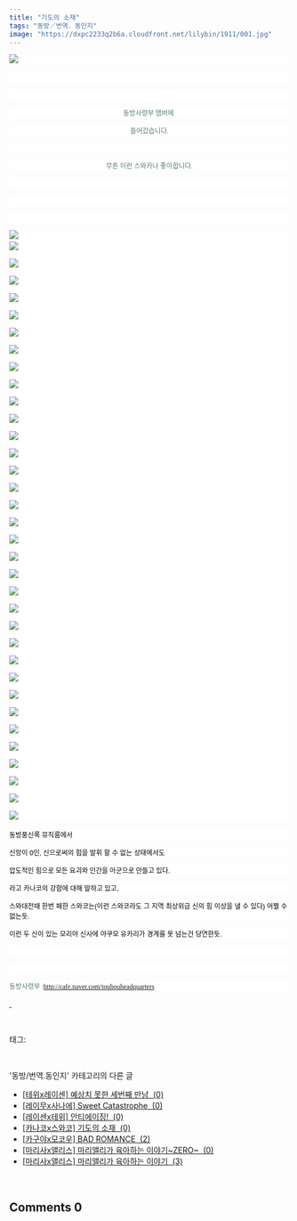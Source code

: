 ```yaml
---
title: "기도의 소재"
tags: "동방／번역．동인지"
image: "https://dxpc2233q2b6a.cloudfront.net/lilybin/1911/001.jpg"
---
```

<div class="article">
<div class="area_view">
<p style="text-align: justify; background: white"><img src="{{ site.imgserver3 }}/lilybin/1911/001.jpg"/><span style="color:#557a74; font-family:돋움; font-size:9pt"> 
</span></p><p style="text-align: justify; background: white"> 
 </p><p style="text-align: justify; background: white"> 
 </p><p style="text-align: center; background: white"><span style="color:#557a74; font-family:돋움; font-size:9pt">동방사령부 맴버에 
</span></p><p style="text-align: center; background: white"><span style="color:#557a74; font-family:돋움; font-size:9pt">들어갔습니다.
</span></p><p style="text-align: center; background: white"> 
 </p><p style="text-align: center; background: white"><span style="color:#557a74; font-family:돋움; font-size:9pt">무튼 이런 스와카나 좋아합니다.
</span></p><p style="text-align: center; background: white"> 
 </p><p style="text-align: justify; background: white"> 
 </p><p style="text-align: justify; background: white"> 
 </p><p style="text-align: justify; background: white"><img src="{{ site.imgserver3 }}/lilybin/1911/002.jpg"/><span style="color:#557a74; font-family:돋움; font-size:9pt"><br/><img src="{{ site.imgserver3 }}/lilybin/1911/003.jpg"/><br/><br/><img src="{{ site.imgserver3 }}/lilybin/1911/004.jpg"/><br/><br/><img src="{{ site.imgserver3 }}/lilybin/1911/005.jpg"/><br/><br/><img src="{{ site.imgserver3 }}/lilybin/1911/006.jpg"/><br/><br/><img src="{{ site.imgserver3 }}/lilybin/1911/007.jpg"/><br/><br/><img src="{{ site.imgserver3 }}/lilybin/1911/008.jpg"/><br/><br/><img src="{{ site.imgserver3 }}/lilybin/1911/009.jpg"/><br/><br/><img src="{{ site.imgserver3 }}/lilybin/1911/010.jpg"/><br/><br/><img src="{{ site.imgserver3 }}/lilybin/1911/011.jpg"/><br/><br/><img src="{{ site.imgserver3 }}/lilybin/1911/012.jpg"/><br/><br/><img src="{{ site.imgserver3 }}/lilybin/1911/013.jpg"/><br/><br/><img src="{{ site.imgserver3 }}/lilybin/1911/014.jpg"/><br/><br/><img src="{{ site.imgserver3 }}/lilybin/1911/015.jpg"/><br/><br/><img src="{{ site.imgserver3 }}/lilybin/1911/016.jpg"/><br/><br/><img src="{{ site.imgserver3 }}/lilybin/1911/017.jpg"/><br/><br/><img src="{{ site.imgserver3 }}/lilybin/1911/018.jpg"/><br/><br/><img src="{{ site.imgserver3 }}/lilybin/1911/019.jpg"/><br/><br/><img src="{{ site.imgserver3 }}/lilybin/1911/020.jpg"/><br/><br/><img src="{{ site.imgserver3 }}/lilybin/1911/021.jpg"/><br/><br/><img src="{{ site.imgserver3 }}/lilybin/1911/022.jpg"/><br/><br/><img src="{{ site.imgserver3 }}/lilybin/1911/023.jpg"/><br/><br/><img src="{{ site.imgserver3 }}/lilybin/1911/024.jpg"/><br/><br/><img src="{{ site.imgserver3 }}/lilybin/1911/025.jpg"/><br/><br/><img src="{{ site.imgserver3 }}/lilybin/1911/026.jpg"/><br/><br/><img src="{{ site.imgserver3 }}/lilybin/1911/027.jpg"/><br/><br/><img src="{{ site.imgserver3 }}/lilybin/1911/028.jpg"/><br/><br/><img src="{{ site.imgserver3 }}/lilybin/1911/029.jpg"/><br/><br/><img src="{{ site.imgserver3 }}/lilybin/1911/030.jpg"/><br/><br/><img src="{{ site.imgserver3 }}/lilybin/1911/031.jpg"/><br/><br/><img src="{{ site.imgserver3 }}/lilybin/1911/032.jpg"/><br/><br/><img src="{{ site.imgserver3 }}/lilybin/1911/033.jpg"/><br/><br/><img src="{{ site.imgserver3 }}/lilybin/1911/034.jpg"/><br/><br/><img src="{{ site.imgserver3 }}/lilybin/1911/035.jpg"/><br/><br/><img src="{{ site.imgserver3 }}/lilybin/1911/036.jpg"/> 
</span></p><p style="background: white"><span style="font-size:9pt"><span style="color:black"><span style="font-family:돋움">동방풍신록</span><span style="font-family:Arial">
</span><span style="font-family:돋움">뮤직룸에서</span><span style="font-family:Arial"> </span></span><span style="color:#557a74; font-family:돋움">
</span></span></p><p style="background: white"><span style="font-size:9pt"><span style="color:black"><span style="font-family:돋움">신앙이</span><span style="font-family:Arial"> 0</span><span style="font-family:돋움">인</span><span style="font-family:Arial">, </span><span style="font-family:돋움">신으로써의</span><span style="font-family:Arial">
</span><span style="font-family:돋움">힘을</span><span style="font-family:Arial">
</span><span style="font-family:돋움">발휘</span><span style="font-family:Arial">
</span><span style="font-family:돋움">할</span><span style="font-family:Arial">
</span><span style="font-family:돋움">수</span><span style="font-family:Arial">
</span><span style="font-family:돋움">없는</span><span style="font-family:Arial">
</span><span style="font-family:돋움">상태에서도</span><span style="font-family:Arial"> </span></span><span style="color:#557a74; font-family:돋움">
</span></span></p><p style="text-align: justify; background: white"><span style="font-family:돋움; font-size:9pt"><span style="color:black">압도적인 힘으로 모든 요괴와 인간을 아군으로 만들고 있다.</span><span style="color:#557a74">
</span></span></p><p style="background: white"><span style="font-size:9pt"><span style="color:black"><span style="font-family:돋움">라고</span><span style="font-family:Arial">
</span><span style="font-family:돋움">카나코의</span><span style="font-family:Arial">
</span><span style="font-family:돋움">강함에</span><span style="font-family:Arial">
</span><span style="font-family:돋움">대해</span><span style="font-family:Arial">
</span><span style="font-family:돋움">말하고</span><span style="font-family:Arial">
</span><span style="font-family:돋움">있고</span><span style="font-family:Arial">, </span></span><span style="color:#557a74; font-family:돋움">
</span></span></p><p style="background: white"><span style="font-size:9pt"><span style="color:black"><span style="font-family:돋움">스와대전때</span><span style="font-family:Arial">
</span><span style="font-family:돋움">한번</span><span style="font-family:Arial">
</span><span style="font-family:돋움">패한</span><span style="font-family:Arial">
</span><span style="font-family:돋움">스와코는</span><span style="font-family:Arial">(</span><span style="font-family:돋움">이런</span><span style="font-family:Arial">
</span><span style="font-family:돋움">스와코라도</span><span style="font-family:Arial">
</span><span style="font-family:돋움">그</span><span style="font-family:Arial">
</span><span style="font-family:돋움">지역</span><span style="font-family:Arial">
</span><span style="font-family:돋움">최상위급</span><span style="font-family:Arial">
</span><span style="font-family:돋움">신의</span><span style="font-family:Arial">
</span><span style="font-family:돋움">힘</span><span style="font-family:Arial">
</span><span style="font-family:돋움">이상을</span><span style="font-family:Arial">
</span><span style="font-family:돋움">낼</span><span style="font-family:Arial">
</span><span style="font-family:돋움">수</span><span style="font-family:Arial">
</span><span style="font-family:돋움">있다</span><span style="font-family:Arial">) </span><span style="font-family:돋움">어쩔</span><span style="font-family:Arial">
</span><span style="font-family:돋움">수</span><span style="font-family:Arial">
</span><span style="font-family:돋움">없는듯</span><span style="font-family:Arial">.</span></span><span style="color:#557a74; font-family:돋움">
</span></span></p><p style="background: white"><span style="font-size:9pt"><span style="color:black"><span style="font-family:돋움">이런</span><span style="font-family:Arial">
</span><span style="font-family:돋움">두</span><span style="font-family:Arial">
</span><span style="font-family:돋움">신이</span><span style="font-family:Arial">
</span><span style="font-family:돋움">있는</span><span style="font-family:Arial">
</span><span style="font-family:돋움">모리야</span><span style="font-family:Arial">
</span><span style="font-family:돋움">신사에</span><span style="font-family:Arial">
</span><span style="font-family:돋움">야쿠모</span><span style="font-family:Arial">
</span><span style="font-family:돋움">유카리가</span><span style="font-family:Arial">
</span><span style="font-family:돋움">경계를</span><span style="font-family:Arial">
</span><span style="font-family:돋움">못</span><span style="font-family:Arial">
</span><span style="font-family:돋움">넘는건</span><span style="font-family:Arial">
</span><span style="font-family:돋움">당연한듯</span><span style="font-family:Arial">. </span></span><span style="color:#557a74; font-family:돋움">
</span></span></p><p style="text-align: justify; background: white"> 
 </p><p style="text-align: justify; background: white"> 
 </p><p style="text-align: justify; background: white"><span style="font-family:돋움; font-size:9pt"><span style="color:#557a74">동방사령부 :<a href="http://cafe.naver.com/touhouheadquarters
"></a></span><a href="http://cafe.naver.com/touhouheadquarters
">http://cafe.naver.com/touhouheadquarters</a></span><a href="http://cafe.naver.com/touhouheadquarters
"><span style="font-family:굴림; font-size:12pt">
</span></a></p><p><a href="http://cafe.naver.com/touhouheadquarters
"> </a></p><a href="http://cafe.naver.com/touhouheadquarters
">
</a>
</div></div><br/>
<div class="tagTrail">
<p>태그: </p>
<ul>
</ul>
</div><br/>
<div class="another">
<p>'동방/번역.동인지' 카테고리의 다른 글</p>
<ul>
<li><a href="/lilybin_1914">
[테위x레이센] 예상치 못한 세번째 만남  (0)
</a></li>
<li><a href="/lilybin_1913">
[레이무x사나에] Sweet Catastrophe  (0)
</a></li>
<li><a href="/lilybin_1912">
[레이센x테위] 안티에이징!  (0)
</a></li>
<li><a href="/lilybin_1911">
[카나코x스와코] 기도의 소재  (0)
</a></li>
<li><a href="/lilybin_1910">
[카구야x모코우] BAD ROMANCE  (2)
</a></li>
<li><a href="/lilybin_1909">
[마리사x앨리스] 마리앨리가 육아하는 이야기~ZERO~  (0)
</a></li>
<li><a href="/lilybin_1908">
[마리사x앨리스] 마리앨리가 육아하는 이야기  (3)
</a></li>
</ul>
</div><br/>
<div class="comment">
<h2 class="bold">Comments <span id="commentCount1911">0</span></h2>
<div style="clear:both;">
<div id="entry1911Comment" style="display:block">
</div>
</div>
</div><br/>
<br/>
<p id="refer"></p>
<br/>

